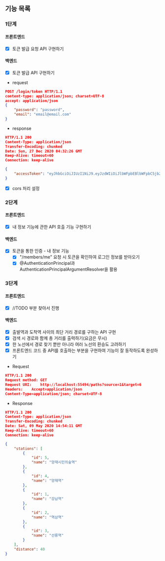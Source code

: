 ## 기능 목록

### 1단계

#### 프론트엔드

- [x] 토큰 발급 요청 API 구현하기

#### 백엔드

- [x] 토큰 발급 API 구현하기
- request

```json
POST /login/token HTTP/1.1
content-type: application/json; charset=UTF-8
accept: application/json
{
    "password": "password",
    "email": "email@email.com"
}
```

- response

```json
HTTP/1.1 200
Content-Type: application/json
Transfer-Encoding: chunked
Date: Sun, 27 Dec 2020 04:32:26 GMT
Keep-Alive: timeout=60
Connection: keep-alive

{
    "accessToken": "eyJhbGciOiJIUzI1NiJ9.eyJzdWIiOiJlbWFpbEBlbWFpbC5jb20iLCJpYXQiOjE2MDkwNDM1NDYsImV4cCI6MTYwOTA0NzE0Nn0.dwBfYOzG_4MXj48Zn5Nmc3FjB0OuVYyNzGqFLu52syY"
}
```

- [x] cors 처리 설정

### 2단계

#### 프론트엔드

- [x] 내 정보 기능에 관한 API 호출 기능 구현하기

#### 백엔드

- [x] 토큰을 통한 인증 - 내 정보 기능
    - [x] "/members/me" 요청 시 토큰을 확인하여 로그인 정보를 받아오기
    - [x] @AuthenticationPrincipal과 AuthenticationPrincipalArgumentResolver을 활용
  
### 3단계
#### 프론트엔드
- [x] //TODO 부분 찾아서 진행
#### 백엔드
- [x] 출발역과 도착역 사이의 최단 거리 경로를 구하는 API 구현
- [x] 검색 시 경로와 함께 총 거리를 출력하기(요금은 무시)
- [x] 한 노선에서 경로 찾기 뿐만 아니라 여러 노선의 환승도 고려하기
- [x] 프론트엔드 코드 중 API를 호출하는 부분을 구현하여 기능이 잘 동작하도록 완성하기
- Request
```json
HTTP/1.1 200
Request method:	GET
Request URI:	http://localhost:55494/paths?source=1&target=6
Headers: 	Accept=application/json
Content-Type=application/json; charset=UTF-8

```
- Response
```json
HTTP/1.1 200 
Content-Type: application/json
Transfer-Encoding: chunked
Date: Sat, 09 May 2020 14:54:11 GMT
Keep-Alive: timeout=60
Connection: keep-alive

{
    "stations": [
        {
            "id": 5,
            "name": "양재시민의숲역"
        },
        {
            "id": 4,
            "name": "양재역"
        },
        {
            "id": 1,
            "name": "강남역"
        },
        {
            "id": 2,
            "name": "역삼역"
        },
        {
            "id": 3,
            "name": "선릉역"
        }
    ],
    "distance": 40
}

```